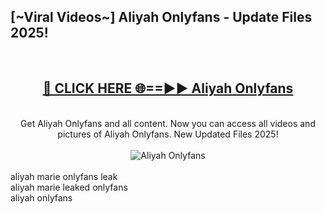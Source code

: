 <h2>[~Viral Videos~] Aliyah Onlyfans - Update Files 2025!</h2>
<br>
<div align="center">
<h2><a href="https://betterlinks.top/A2PfLJ" rel="nofollow">🔴 CLICK HERE 🌐==►► Aliyah Onlyfans</a></h2>
<br>
Get Aliyah Onlyfans and all content. Now you can access all videos and pictures of Aliyah Onlyfans. New Updated Files 2025!
<br>
<br>
<a href="https://betterlinks.top/A2PfLJ" rel="nofollow" data-target="animated-image.originalLink"><img src="https://i.ibb.co.com/WyWwxjT/player-gif2.gif" alt="Aliyah Onlyfans" style="max-width: 100%; display: inline-block;" data-target="animated-image.originalImage"></a>
</div>
<br>
aliyah marie onlyfans leak<br>
aliyah marie leaked onlyfans<br>
aliyah onlyfans
